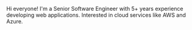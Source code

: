 Hi everyone!
I'm a Senior Software Engineer with 5+ years experience developing web applications. Interested in cloud services like AWS and Azure.
